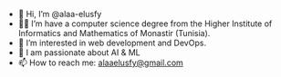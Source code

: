 - 👋 Hi, I’m @alaa-elusfy
- 🧑‍🎓 I’m have a computer science degree from the Higher Institute of Informatics and Mathematics of Monastir (Tunisia).
- 👀 I’m interested in web development and DevOps.
- 🌱 I am passionate about AI & ML
- 📫 How to reach me: alaaelusfy@gmail.com
